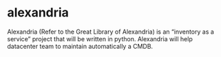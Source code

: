 # alexandria
Alexandria (Refer to the Great Library of Alexandria) is an “inventory as a service” project that will be written in python. Alexandria will help datacenter team to maintain automatically a CMDB.
